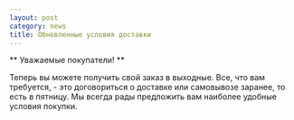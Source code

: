 ```yaml
---
layout: post
category: news
title: Обновленные условия доставки
---
```

** Уважаемые покупатели! **

Теперь вы можете получить свой заказ в выходные. Все, что вам требуется, - это договориться о доставке или самовывозе заранее, то есть в пятницу.
Мы всегда рады предложить вам наиболее удобные условия покупки.

